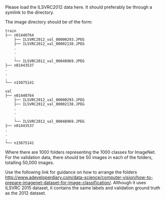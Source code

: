 Please load the ILSVRC2012 data here. It should preferably be through a symlink to the directory.

The image directory should be of the form:

```
train
├── n01440764
    ├── ILSVRC2012_val_00000293.JPEG
    ├── ILSVRC2012_val_00002138.JPEG
    .
    .
    .
    └── ILSVRC2012_val_00048969.JPEG
├── n01443537
.
.
.
└── n15075141

val
├── n01440764
    ├── ILSVRC2012_val_00000293.JPEG
    ├── ILSVRC2012_val_00002138.JPEG
    .
    .
    .
    └── ILSVRC2012_val_00048969.JPEG
├── n01443537
.
.
.
└── n15075141

```

Where there are 1000 folders representing the 1000 classes for ImageNet. For the validation data, there should be 50 images in each of the folders, totalling 50,000 images.

Use the following link for guidance on how to arrange the folders http://www.adeveloperdiary.com/data-science/computer-vision/how-to-prepare-imagenet-dataset-for-image-classification/. Although it uses ILSVRC 2015 dataset, it contains the same labels and validation ground truth as the 2012 dataset.
